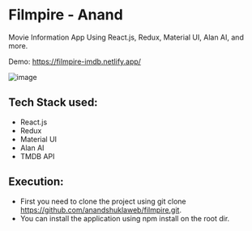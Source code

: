 # Filmpire - Anand

Movie Information App Using React.js, Redux, Material UI, Alan AI, and more.

Demo: https://filmpire-imdb.netlify.app/


![image](https://github.com/anandshuklaweb/filmpire/blob/main/filmpire.png?raw=true)


## Tech Stack used: 
- React.js
- Redux
- Material UI
- Alan AI
- TMDB API


## Execution:
- First you need to clone the project using git clone https://github.com/anandshuklaweb/filmpire.git.
- You can install the application using npm install on the root dir.
